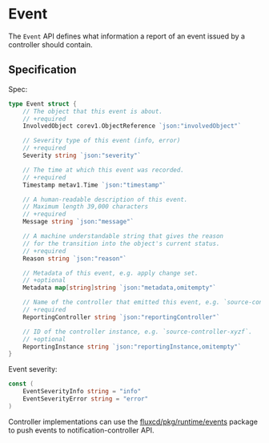 # Event

The `Event` API defines what information a report of an event issued by a controller should contain.

## Specification

Spec:

```go
type Event struct {
	// The object that this event is about.
	// +required
	InvolvedObject corev1.ObjectReference `json:"involvedObject"`

	// Severity type of this event (info, error)
	// +required
	Severity string `json:"severity"`

	// The time at which this event was recorded.
	// +required
	Timestamp metav1.Time `json:"timestamp"`

	// A human-readable description of this event.
	// Maximum length 39,000 characters
	// +required
	Message string `json:"message"`

	// A machine understandable string that gives the reason
	// for the transition into the object's current status.
	// +required
	Reason string `json:"reason"`

	// Metadata of this event, e.g. apply change set.
	// +optional
	Metadata map[string]string `json:"metadata,omitempty"`

	// Name of the controller that emitted this event, e.g. `source-controller`.
	// +required
	ReportingController string `json:"reportingController"`

	// ID of the controller instance, e.g. `source-controller-xyzf`.
	// +optional
	ReportingInstance string `json:"reportingInstance,omitempty"`
}
```

Event severity:

```go
const (
	EventSeverityInfo string = "info"
	EventSeverityError string = "error"
)
```

Controller implementations can use the [fluxcd/pkg/runtime/events](https://github.com/fluxcd/pkg/tree/main/runtime/events)
package to push events to notification-controller API.
